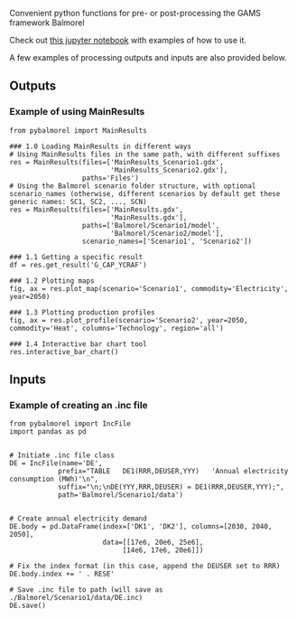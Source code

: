 Convenient python functions for pre- or post-processing the GAMS framework Balmorel 

Check out [this jupyter notebook](https://github.com/Mathias157/pybalmorel/tree/master/tests/Test.ipynb) with examples of how to use it. 

A few examples of processing outputs and inputs are also provided below.

## Outputs
### Example of using MainResults
```
from pybalmorel import MainResults

### 1.0 Loading MainResults in different ways
# Using MainResults files in the same path, with different suffixes
res = MainResults(files=['MainResults_Scenario1.gdx', 
                         'MainResults_Scenario2.gdx'], 
                  paths='Files')
# Using the Balmorel scenario folder structure, with optional scenario_names (otherwise, different scenarios by default get these generic names: SC1, SC2, ..., SCN)
res = MainResults(files=['MainResults.gdx', 
                         'MainResults.gdx'], 
                  paths=['Balmorel/Scenario1/model',
                         'Balmorel/Scenario2/model'],
                  scenario_names=['Scenario1', 'Scenario2'])

### 1.1 Getting a specific result
df = res.get_result('G_CAP_YCRAF')

### 1.2 Plotting maps
fig, ax = res.plot_map(scenario='Scenario1', commodity='Electricity', year=2050)

### 1.3 Plotting production profiles
fig, ax = res.plot_profile(scenario='Scenario2', year=2050, commodity='Heat', columns='Technology', region='all')

### 1.4 Interactive bar chart tool
res.interactive_bar_chart()
```

## Inputs
### Example of creating an .inc file
```
from pybalmorel import IncFile
import pandas as pd


# Initiate .inc file class
DE = IncFile(name='DE',
            prefix="TABLE   DE1(RRR,DEUSER,YYY)   'Annual electricity consumption (MWh)'\n",
            suffix="\n;\nDE(YYY,RRR,DEUSER) = DE1(RRR,DEUSER,YYY);",
            path='Balmorel/Scenario1/data')


# Create annual electricity demand 
DE.body = pd.DataFrame(index=['DK1', 'DK2'], columns=[2030, 2040, 2050],
                       data=[[17e6, 20e6, 25e6],
                            [14e6, 17e6, 20e6]])

# Fix the index format (in this case, append the DEUSER set to RRR)
DE.body.index += ' . RESE'

# Save .inc file to path (will save as ./Balmorel/Scenario1/data/DE.inc)
DE.save()
```

